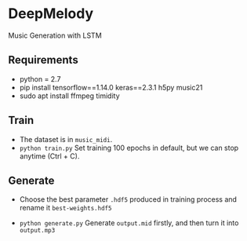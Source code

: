 # DeepMelody
Music Generation with LSTM

## Requirements

- python = 2.7
- pip install
  tensorflow==1.14.0
  keras==2.3.1
  h5py
  music21
- sudo apt install
  ffmpeg
  timidity



## Train

* The dataset is in `music_midi`.
* `python train.py`
  Set training 100 epochs in default, but we can stop anytime (Ctrl + C).



## Generate

- Choose the best parameter  `.hdf5`  produced in training process 
  and rename it `best-weights.hdf5`

- `python generate.py`
  Generate `output.mid` firstly, and then turn it into `output.mp3`


